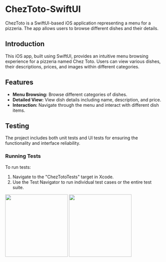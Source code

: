 # ChezToto-SwiftUI
ChezToto is a SwiftUI-based iOS application representing a menu for a pizzeria. The app allows users to browse different dishes and their details.

## Introduction

This iOS app, built using SwiftUI, provides an intuitive menu browsing experience for a pizzeria named Chez Toto. Users can view various dishes, their descriptions, prices, and images within different categories.

## Features

- **Menu Browsing:** Browse different categories of dishes.
- **Detailed View:** View dish details including name, description, and price.
- **Interaction:** Navigate through the menu and interact with different dish items.

## Testing

The project includes both unit tests and UI tests for ensuring the functionality and interface reliability.

### Running Tests

To run tests:

1. Navigate to the "ChezTotoTests" target in Xcode.
2. Use the Test Navigator to run individual test cases or the entire test suite.
   
<img src="https://github.com/tatkagore/ChezTotoTest/assets/101064028/0a536d63-0d24-44e5-8cc8-dc20d9483d0a" width="200">

<img src="https://github.com/tatkagore/ChezTotoTest/assets/101064028/f986e834-4223-4b1a-9972-dc24e83310a3" width="200">

